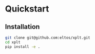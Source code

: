 
# Quickstart

## Installation

```bash
git clone git@github.com:eltos/xplt.git
cd xplt
pip install -e .
```
